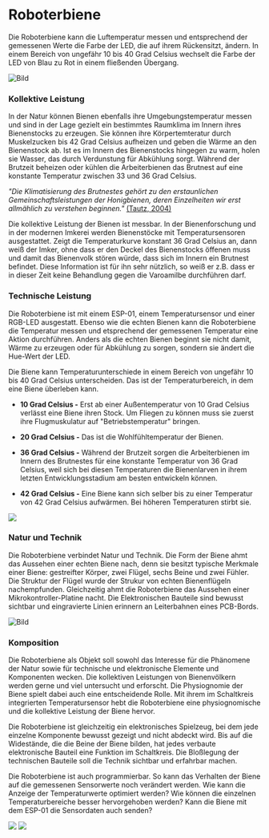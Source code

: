 # Roboterbiene
Die Roboterbiene kann die Luftemperatur messen und entsprechend der gemessenen Werte die Farbe der LED, die auf ihrem Rückensitzt, ändern. In einem Bereich von ungefähr 10 bis 40 Grad Celsius wechselt die Farbe der LED von Blau zu Rot in einem fließenden Übergang. 

![Bild](https://github.com/mnebuhr/roboterbiene/blob/master/media/Roboterbiene.jpg)

### Kollektive Leistung
In der Natur können Bienen ebenfalls ihre Umgebungstemperatur messen und sind in der Lage gezielt ein bestimmtes Raumklima im 
Innern ihres Bienenstocks zu erzeugen. Sie können ihre Körpertemteratur durch Muskelzucken bis 42 Grad Celsius aufheizen und geben die Wärme an den Bienenstock ab. Ist es im Innern des Bienenstocks hingegen zu warm, holen sie Wasser, das durch Verdunstung für Abkühlung sorgt. Während der Brutzeit beheizen oder kühlen die Arbeiterbienen das Brutnest auf eine konstante Temperatur
zwischen 33 und 36 Grad Celsius. 

*"Die Klimatisierung des Brutnestes gehört zu den erstaunlichen Gemeinschaftsleistungen der
Honigbienen, deren Einzelheiten wir erst allmählich zu verstehen beginnen."*
[(Tautz, 2004)](http://www.bienenmachenschule.de/pdf/Heizerbienen.pdf/ "Raumklimatisierung: Meisterleistung der Honigbienen, PDF")

Die kollektive Leistung der Bienen ist messbar. In der Bienenforschung und in der modernen Imkerei werden Bienenstöcke mit
Temperatursensoren ausgestattet. Zeigt die Temperaturkurve konstant 36 Grad Celsius an, dann weiß der Imker, ohne dass er den Deckel des Bienenstocks öffenen muss und damit das Bienenvolk stören würde, dass sich im Innern ein Brutnest befindet. Diese Information ist für ihn sehr nützlich, so weiß er z.B. dass er in dieser Zeit keine Behandlung gegen die Varoamilbe durchführen darf. 

### Technische Leistung

Die Roboterbiene ist mit einem ESP-01, einem Temperatursensor und einer RGB-LED ausgestatt. Ebenso wie die echten Bienen kann die Roboterbiene die Temperatur messen und etsprechend der gemessenen Temperatur eine Aktion durchführen. Anders als die echten Bienen 
beginnt sie nicht damit, Wärme zu erzeugen oder für Abkühlung zu sorgen, sondern sie ändert die Hue-Wert der LED.

Die Biene kann Temperaturunterschiede in einem Bereich von ungefähr 10 bis 40 Grad Celsius unterscheiden. Das ist der Temperaturbereich, in dem eine Biene überleben kann. 

* **10 Grad Celsius -** Erst ab einer Außentemperatur von 10 Grad Celsius verlässt eine Biene ihren Stock. Um Fliegen zu können
muss sie zuerst ihre Flugmuskulatur auf "Betriebstemperatur" bringen.

* **20 Grad Celsius -** Das ist die Wohlfühltemperatur der Bienen. 

* **36 Grad Celsius -** Während der Brutzeit sorgen die Arbeiterbienen im Innern des Brutnestes für eine konstante Temperatur 
von 36 Grad Celsius, weil sich bei diesen Temperaturen die Bienenlarven in ihrem letzten Entwicklungsstadium am besten entwickeln
können.  

* **42 Grad Celsius -** Eine Biene kann sich selber bis zu einer Temperatur von 42 Grad Celsius aufwärmen. Bei höheren Temperaturen stirbt sie.

![](https://github.com/mnebuhr/roboterbiene/blob/master/media/naturTechnik.jpg)

### Natur und Technik

Die Roboterbiene verbindet Natur und Technik. Die Form der Biene ahmt das Aussehen einer echten Biene nach, denn sie besitzt typische Merkmale einer Biene: gestreifter Körper, zwei Flügel, sechs Beine und zwei Fühler. Die Struktur der Flügel wurde der Strukur von echten Bienenflügeln nachempfunden. Gleichzeitig ahmt die Roboterbiene das Aussehen einer Mikrokontroller-Platine nacht. Die Elektronischen Bauteile sind bewusst sichtbar und eingravierte Linien erinnern an Leiterbahnen eines PCB-Bords. 

![Bild](https://github.com/mnebuhr/roboterbiene/blob/master/media/Lasercut.jpg)

### Komposition

Die Roboterbiene als Objekt soll sowohl das Interesse für die Phänomene der Natur sowie für technische und elektronische Elemente und Komponenten wecken. Die kollektiven Leistungen von Bienenvölkern werden gerne und viel untersucht und erforscht. Die Physiognomie der Biene spielt dabei auch eine entscheidende Rolle. Mit ihrem im Schaltkreis integrierten Temperatursensor hebt die Roboterbiene eine physiognomische und die kollektive Leistung der Biene hervor.  

Die Roboterbiene ist gleichzeitig ein elektronisches Spielzeug, bei dem jede einzelne Komponente bewusst gezeigt und nicht abdeckt wird. Bis auf die Widestände, die die Beine der Biene bilden, hat jedes verbaute elektronische Bauteil eine Funktion im Schaltkreis. Die Bloßlegung der technischen Bauteile soll die Technik sichtbar und erfahrbar machen.

Die Roboterbiene ist auch programmierbar. So kann das Verhalten der Biene auf die gemessenen Sensorwerte noch verändert werden. Wie kann die Anzeige der Temperaturwerte optimiert werden? Wie können die einzelnen Temperaturbereiche besser hervorgehoben werden? Kann die Biene mit dem ESP-01 die Sensordaten auch senden? 

![](https://github.com/mnebuhr/roboterbiene/blob/master/media/schaltung.png)
![](https://github.com/mnebuhr/roboterbiene/blob/master/media/Lasercut.jpg)
